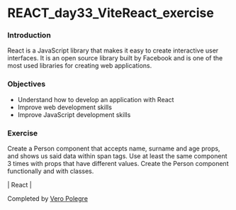 # REACT_day33_ViteReact_exercise

### Introduction

React is a JavaScript library that makes it easy to create interactive user interfaces. It is an open source library built by Facebook and is one of the most used libraries for creating web applications.

### Objectives
- Understand how to develop an application with React
- Improve web development skills
- Improve JavaScript development skills

### Exercise 

Create a Person component that accepts name, surname and age props, and shows us said data within span tags.
Use at least the same component 3 times with props that have different values.
Create the Person component functionally and with classes.

| React |

Completed by [Vero Polegre](https://github.com/VeroPolegre)
